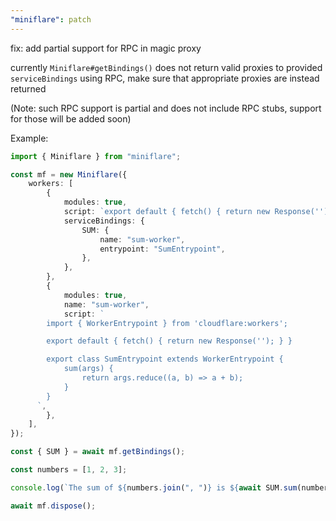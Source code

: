 ```yaml
---
"miniflare": patch
---
```


fix: add partial support for RPC in magic proxy

currently `Miniflare#getBindings()` does not return valid proxies to provided `serviceBindings` using RPC, make sure that appropriate proxies are instead returned

(Note: such RPC support is partial and does not include RPC stubs, support for those will be added soon)

Example:

```ts
import { Miniflare } from "miniflare";

const mf = new Miniflare({
	workers: [
		{
			modules: true,
			script: `export default { fetch() { return new Response(''); } }`,
			serviceBindings: {
				SUM: {
					name: "sum-worker",
					entrypoint: "SumEntrypoint",
				},
			},
		},
		{
			modules: true,
			name: "sum-worker",
			script: `
        import { WorkerEntrypoint } from 'cloudflare:workers';

        export default { fetch() { return new Response(''); } }

        export class SumEntrypoint extends WorkerEntrypoint {
            sum(args) {
                return args.reduce((a, b) => a + b);
            }
        }
      `,
		},
	],
});

const { SUM } = await mf.getBindings();

const numbers = [1, 2, 3];

console.log(`The sum of ${numbers.join(", ")} is ${await SUM.sum(numbers)}`); // <--- prints 'The sum of 1, 2, 3 is 6'

await mf.dispose();
```
